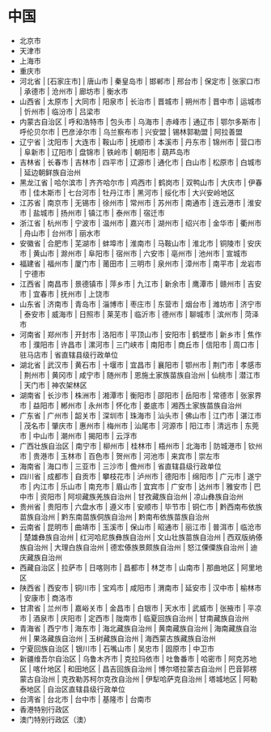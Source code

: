 # 中国

* 北京市
* 天津市
* 上海市
* 重庆市
* 河北省 | [石家庄市] | 唐山市 | 秦皇岛市 | 邯郸市 | 邢台市 | 保定市 | 张家口市 | 承德市 | 沧州市 | 廊坊市 | 衡水市
* 山西省 | 太原市 | 大同市 | 阳泉市 | 长治市 | 晋城市 | 朔州市 | 晋中市 | 运城市 | 忻州市 | 临汾市 | 吕梁市
* 内蒙古自治区 | 呼和浩特市 | 包头市 | 乌海市 | 赤峰市 | 通辽市 | 鄂尔多斯市 | 呼伦贝尔市 | 巴彦淖尔市 | 乌兰察布市 | 兴安盟 | 锡林郭勒盟 | 阿拉善盟
* 辽宁省 | 沈阳市 | 大连市 | 鞍山市 | 抚顺市 | 本溪市 | 丹东市 | 锦州市 | 营口市 | 阜新市 | 辽阳市 | 盘锦市 | 铁岭市 | 朝阳市 | 葫芦岛市
* 吉林省 | 长春市 | 吉林市 | 四平市 | 辽源市 | 通化市 | 白山市 | 松原市 | 白城市 | 延边朝鲜族自治州
* 黑龙江省 | 哈尔滨市 | 齐齐哈尔市 | 鸡西市 | 鹤岗市 | 双鸭山市 | 大庆市 | 伊春市 | 佳木斯市 | 七台河市 | 牡丹江市 | 黑河市 | 绥化市 | 大兴安岭地区
* 江苏省 | 南京市 | 无锡市 | 徐州市 | 常州市 | 苏州市 | 南通市 | 连云港市 | 淮安市 | 盐城市 | 扬州市 | 镇江市 | 泰州市 | 宿迁市
* 浙江省 | 杭州市 | 宁波市 | 温州市 | 嘉兴市 | 湖州市 | 绍兴市 | 金华市 | 衢州市 | 舟山市 | 台州市 | 丽水市
* 安徽省 | 合肥市 | 芜湖市 | 蚌埠市 | 淮南市 | 马鞍山市 | 淮北市 | 铜陵市 | 安庆市 | 黄山市 | 滁州市 | 阜阳市 | 宿州市 | 六安市 | 亳州市 | 池州市 | 宣城市
* 福建省 | 福州市 | 厦门市 | 莆田市 | 三明市 | 泉州市 | 漳州市 | 南平市 | 龙岩市 | 宁德市
* 江西省 | 南昌市 | 景德镇市 | 萍乡市 | 九江市 | 新余市 | 鹰潭市 | 赣州市 | 吉安市 | 宜春市 | 抚州市 | 上饶市
* 山东省 | 济南市 | 青岛市 | 淄博市 | 枣庄市 | 东营市 | 烟台市 | 潍坊市 | 济宁市 | 泰安市 | 威海市 | 日照市 | 莱芜市 | 临沂市 | 德州市 | 聊城市 | 滨州市 | 菏泽市
* 河南省 | 郑州市 | 开封市 | 洛阳市 | 平顶山市 | 安阳市 | 鹤壁市 | 新乡市 | 焦作市 | 濮阳市 | 许昌市 | 漯河市 | 三门峡市 | 南阳市 | 商丘市 | 信阳市 | 周口市 | 驻马店市 | 省直辖县级行政单位
* 湖北省 | 武汉市 | 黄石市 | 十堰市 | 宜昌市 | 襄阳市 | 鄂州市 | 荆门市 | 孝感市 | 荆州市 | 黄冈市 | 咸宁市 | 随州市 | 恩施土家族苗族自治州 | 仙桃市 | 潜江市 | 天门市 | 神农架林区
* 湖南省 | 长沙市 | 株洲市 | 湘潭市 | 衡阳市 | 邵阳市 | 岳阳市 | 常德市 | 张家界市 | 益阳市 | 郴州市 | 永州市 | 怀化市 | 娄底市 | 湘西土家族苗族自治州
* 广东省 | 广州市 | 韶关市 | 深圳市 | 珠海市 | 汕头市 | 佛山市 | 江门市 | 湛江市 | 茂名市 | 肇庆市 | 惠州市 | 梅州市 | 汕尾市 | 河源市 | 阳江市 | 清远市 | 东莞市 | 中山市 | 潮州市 | 揭阳市 | 云浮市
* 广西壮族自治区 | 南宁市 | 柳州市 | 桂林市 | 梧州市 | 北海市 | 防城港市 | 钦州市 | 贵港市 | 玉林市 | 百色市 | 贺州市 | 河池市 | 来宾市 | 崇左市
* 海南省 | 海口市 | 三亚市 | 三沙市 | 儋州市 | 省直辖县级行政单位
* 四川省 | 成都市 | 自贡市 | 攀枝花市 | 泸州市 | 德阳市 | 绵阳市 | 广元市 | 遂宁市 | 内江市 | 乐山市 | 南充市 | 眉山市 | 宜宾市 | 广安市 | 达州市 | 雅安市 | 巴中市 | 资阳市 | 阿坝藏族羌族自治州 | 甘孜藏族自治州 | 凉山彝族自治州
* 贵州省 | 贵阳市 | 六盘水市 | 遵义市 | 安顺市 | 毕节市 | 铜仁市 | 黔西南布依族苗族自治州 | 黔东南苗族侗族自治州 | 黔南布依族苗族自治州
* 云南省 | 昆明市 | 曲靖市 | 玉溪市 | 保山市 | 昭通市 | 丽江市 | 普洱市 | 临沧市 | 楚雄彝族自治州 | 红河哈尼族彝族自治州 | 文山壮族苗族自治州 | 西双版纳傣族自治州 | 大理白族自治州 | 德宏傣族景颇族自治州 | 怒江傈僳族自治州 | 迪庆藏族自治州
* 西藏自治区 | 拉萨市 | 日喀则市 | 昌都市 | 林芝市 | 山南市 | 那曲地区 | 阿里地区
* 陕西省 | 西安市 | 铜川市 | 宝鸡市 | 咸阳市 | 渭南市 | 延安市 | 汉中市 | 榆林市 | 安康市 | 商洛市
* 甘肃省 | 兰州市 | 嘉峪关市 | 金昌市 | 白银市 | 天水市 | 武威市 | 张掖市 | 平凉市 | 酒泉市 | 庆阳市 | 定西市 | 陇南市 | 临夏回族自治州 | 甘南藏族自治州
* 青海省 | 西宁市 | 海东市 | 海北藏族自治州 | 黄南藏族自治州 | 海南藏族自治州 | 果洛藏族自治州 | 玉树藏族自治州 | 海西蒙古族藏族自治州
* 宁夏回族自治区 | 银川市 | 石嘴山市 | 吴忠市 | 固原市 | 中卫市
* 新疆维吾尔自治区 | 乌鲁木齐市 | 克拉玛依市 | 吐鲁番市 | 哈密市 | 阿克苏地区 | 喀什地区 | 和田地区 | 昌吉回族自治州 | 博尔塔拉蒙古自治州 | 巴音郭楞蒙古自治州 | 克孜勒苏柯尔克孜自治州 | 伊犁哈萨克自治州 | 塔城地区 | 阿勒泰地区 | 自治区直辖县级行政单位
* 台湾省 | 台北市 | 台中市 | 基隆市 | 台南市
* 香港特别行政区
* 澳门特别行政区（澳）
